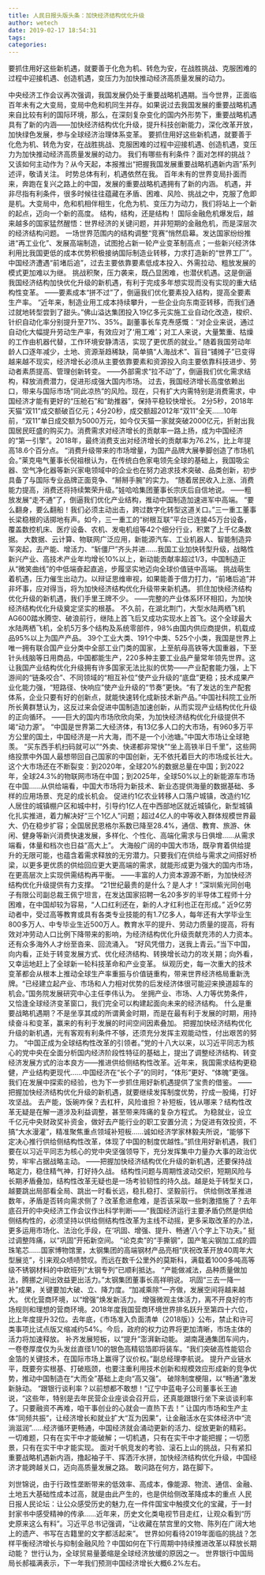 ```yaml
---
title: 人民日报头版头条：加快经济结构优化升级
author: wetech
date: 2019-02-17 18:54:31
tags: 
categories: 
---
```

要抓住用好这些新机遇，就要善于化危为机、转危为安，在战胜挑战、克服困难的过程中迎接机遇、创造机遇，变压力为加快推动经济高质量发展的动力。
<!-- more -->
中央经济工作会议再次强调，我国发展仍处于重要战略机遇期。当今世界，正面临百年未有之大变局，变局中危和机同生并存。如果说过去我国发展的重要战略机遇来自比较有利的国际环境，那么，在深刻复杂变化的国内外形势下，重要战略机遇具有了新的内涵——加快经济结构优化升级，提升科技创新能力，深化改革开放，加快绿色发展，参与全球经济治理体系变革。
要抓住用好这些新机遇，就要善于化危为机、转危为安，在战胜挑战、克服困难的过程中迎接机遇、创造机遇，变压力为加快推动经济高质量发展的动力。
我们有哪些有利条件？面对怎样的挑战？又该如何主动作为？从今天起，本报推出“把握我国发展重要战略机遇新内涵”系列述评，敬请关注。
时势总体有利，机遇依然在我。
百年未有的世界变局扑面而来，奔跑在复兴之路上的中国，发展的重要战略机遇拥有了新的内涵。
机遇，并非尽指有利条件，很多时候往往蕴藏在矛盾、困难、风险、挑战之中，克服了危即是机。大变局中，危和机相伴相生，化危为机、变压力为动力，我们将站上一个新的起点，迈向一个新的高度。
结构，结构，还是结构！
国际金融危机爆发后，越来越多的国家猛然醒悟：世界经济的关键问题，并非短期的金融危机，而是深层次的经济结构问题。
一场世界范围内的结构调整“竞赛”悄然启幕。发达国家纷纷推进“再工业化”、发展高端制造，试图抢占新一轮产业变革制高点；一些新兴经济体利用比我国更低的成本优势积极接纳国际制造业转移，力求打造新的“世界工厂”。中国经济遭遇“前堵后追”，过去主要依靠要素低成本投入、外需拉动、粗放发展的模式更加难以为继。
挑战积聚，压力袭来，既凸显困难，也潜伏机遇。这是倒逼我国经济结构加快优化升级的新机遇，有利于完成多年想实现而没有实现的重大结构性变革。
——要素成本“拼不过”了，倒逼我们优化要素投入结构，提高全要素生产率。
“近年来，制造业用工成本持续攀升，一些企业向东南亚转移，而我们通过就地转型尝到了甜头。”佛山溢达集团投入19亿多元实施工业自动化改造，梭织、针织自动化率分别提升至71%、35%。副董事长车克焘感慨：“对企业来说，通过自动化大幅提升劳动生产率，有效应对了‘用工难’；对工人来说，大量繁重、枯燥的工作由机器代替，工作环境安静清洁，实现了更优质的就业。”
随着我国劳动年龄人口逐年减少，土地、资源渐趋稀缺，简单搞“人海战术”、盲目“铺摊子”已变得越来越不现实，经济增长必须从主要依靠要素和资源投入向主要依靠科技进步、劳动者素质提高、管理创新转变。
——外部需求“拉不动”了，倒逼我们优化需求结构，释放消费潜力，促进形成强大国内市场。
过去，我国经济增长高度依赖出口，带来与国际市场“同此凉热”的风险。现在，只有扩大内需特别是消费需求，中国经济才能有更好的“压舱石”和“助推器”，保持平稳较快增长。
2分5秒，2018年天猫“双11”成交额破百亿元；4分20秒，成交额超2012年“双11”全天……10年前，“双11”单日成交额为5000万元，如今仅天猫一家就突破2000亿元，折射出我国居民旺盛的购买力。消费需求对经济增长的贡献率一路上扬，成为中国经济的“第一引擎”。2018年，最终消费支出对经济增长的贡献率为76.2%，比上年提高18.6个百分点。
“消费升级带来的市场增量，为国产品牌大展拳脚创造了市场机会。”莱克电气董事长倪祖根认为，在传统白色家电领先全球的基础上，我国吸尘器、空气净化器等新兴家电领域中的企业也在努力追求技术突破、品类创新，初步具备了与国际专业品牌正面竞争、“掰掰手腕”的实力。
“随着居民收入上涨、消费能力提高，消费还将持续繁荣升级。”娃哈哈集团董事长宗庆后自信地说。
——粗放发展“走不通”了，倒逼我们优化产业结构，推动中国制造加速进军中高端。
“要么翻身，要么翻船！我们必须主动出击，跨过数字化转型这道关口。”三一重工董事长梁稳根的话掷地有声。如今，三一重工的“树根互联”平台已连接45万台设备，覆盖数控机床、医疗设备、农机、发电机组等42个细分行业，积累了上千亿条数据。
大数据、云计算、物联网广泛应用，新能源汽车、工业机器人、智能制造异军突起，去产能、增活力、“斩僵尸”齐头并进……我国工业加快转型升级，战略性新兴产业、高技术产业年均增长10%以上，新动能贡献率超过1/3，中国制造正从“微笑曲线”的中低端奋起直追，步履坚实地迈向全球价值链中高端。
挑战萌生着机遇，压力催生出动力。以辩证思维审视，如果能善于借力打力，“前堵后追”并非坏事，应对得当，将为加快经济结构优化升级带来新机遇。
抓住加快经济结构优化升级的新机遇，我们手里王牌不少。
——完整的产业体系环环相扣，为加快经济结构优化升级奠定坚实的根基。
不久前，在湖北荆门，大型水陆两栖飞机AG600踏水腾空、破浪前行，继陆上首飞后又成功实现水上首飞。这个全球最大水陆两栖飞机，全机5万多个结构及系统零部件，98%由国内供应商提供，机载成品95%以上为国产产品。
39个工业大类、191个中类、525个小类，我国是世界上唯一拥有联合国产业分类中全部工业门类的国家，上至航母高铁等大国重器，下至针头线脑等日用商品，中国都能生产，220多种主要工业品产量常年领先世界。这让我国产业结构优化升级拥有许多国家无法比拟的优势——产业配套能力强，上下游间的“链条咬合”、不同领域的“相互补位”使产业升级的“底盘”更稳；技术成果产业化能力强，“短路径、快响应”使产业升级的“节奏”更快。“有了发达的生产配套体系，企业只要有好的创新点，就能快速转化成新技术新产品。”中国社科院工业所所长黄群慧认为，这反过来会促进中国制造加速创新，从而实现产业结构优化升级的正向循环。
——巨大的国内市场欣欣向荣，为加快经济结构优化升级提供不竭“动力源”。
“中国是世界第二大经济体，有13亿多人口的大市场，有960多万平方公里的国土，中国经济是一片大海，而不是一个小池塘。”中国大市场让全球艳羡。
“买东西手机扫码就可以”“外卖、快递都非常快”“坐上高铁半日千里”，这些网络投票中外国人最想带回自己国家的中国创新，无不依托着巨大的市场成长壮大。这个大市场还在不断裂变：到2020年，全球20%的数据总量在中国；到2022年，全球24.3%的物联网市场在中国；到2025年，全球50%以上的新能源车市场在中国……从供给端看，中国大市场将为新技术、新业态提供海量的数据基础、多样的应用场景、充足的成长机会。
促进约1亿农业转移人口落户城镇，改造约1亿人居住的城镇棚户区和城中村，引导约1亿人在中西部地区就近城镇化，新型城镇化扎实推进，着力解决好“三个1亿人”问题；超过4亿人的中等收入群体规模世界最大、仍在稳步扩容；全国居民恩格尔系数已降至28.4%，通信、教育、旅游、休闲、健身等新兴消费快速发展，多样化、个性化、高端化需求与日俱增……从需求端看，体量和档次也日益“高大上”。
大海般广阔的中国大市场，既孕育着供给提升的无限可能，也蕴含着需求释放的无穷潜力。只要我们在供给与需求之间搭好桥梁，以更多更优质的供给回应更大更高端的需求，就能形成更为强大的国内市场，在更高层次上实现供需结构再平衡。
——丰富的人力资本源源不断，为加快经济结构优化升级提供有力支撑。
“21世纪最贵的是什么？是人才！”深圳紫光同创电子有限公司副总裁王佩宁坦言，在发达国家招聘一名20多岁的半导体工程师十分困难，在中国却较为容易，“人口红利还在，新的人才红利也正在形成。”
近9亿劳动者中，受过高等教育或具有各类专业技能的有1.7亿多人，每年还有大学毕业生800多万人、中专毕业生近500万人。教育水平的提升、劳动力质量的提高，将有效对冲劳动人口比例下降带来的影响，为经济结构优化升级贡献充沛的人力资本。还有众多海外人才纷至沓来、回流涌入。
“好风凭借力，送我上青云。”当下中国，向内看，正处于转变发展方式、优化经济结构、转换增长动力的攻关期；向外看，又幸运地赶上了全球新一轮科技革命和产业变革。
纵观历史，每一次重大的技术变革都会从根本上推动全球生产率重振与价值链重构，带来世界经济格局重新洗牌。“已经建立起产业、市场和人力相对优势的后发经济体很可能迎来换道超车的机会。”国务院发展研究中心主任李伟认为。
坐拥产业、市场、人力等优势条件，又恰逢全球经济变革窗口，我们完全可以构建起面向未来的经济结构。
什么是重要战略机遇期？不是坐享其成的所谓黄金时期，而是在最有利于发展的时期，用持续奋斗和变革，赢来的有利于发展的时间空间因素叠加。
把握加快经济结构优化升级的新机遇，光有客观有利条件不够，还须充分发挥主观能动性，付出艰苦的努力。
“中国正成为全球结构性改革的引领者。”党的十八大以来，以习近平同志为核心的党中央在全面分析国内经济阶段性特征的基础上，提出了调整经济结构、转变经济发展方式的治本良方——推进供给侧结构性改革。近年来，我国需求结构更稳健，产业结构更现代……中国经济在“长个子”的同时，“体形”更好、“体魄”更强。我们在发展中探索的经验，也为下一步抓住用好新机遇提供了宝贵的借鉴。
——把握加快经济结构优化升级的新机遇，就要继续发挥制度优势，拧成一股绳，打好攻坚战。
去产能，饭碗咋保？去杠杆，风险谁担？补短板，钱从哪来？结构性改革无疑是在解一道涉及利益调整，甚至带来阵痛的复杂方程式。
为稳就业，设立千亿元中央财政奖补资金，做好去产能行业的职工安置分流；为促进有效投资，不搞“大水漫灌”，精准聚焦重点领域补短板……诚如经济学家林毅夫所说，“能够下定决心推行供给侧结构性改革，体现了中国的制度优越性。”抓住用好新机遇，我们要在以习近平同志为核心的党中央坚强领导下，充分发挥集中力量办大事的政治优势，牢牢占据战略主动。
——把握加快经济结构优化升级的新机遇，还要保持战略定力，稳住精气神，打好持久战。
结构性问题与周期性波动交织，短期风险与长期矛盾叠加，结构性改革无疑也是一场考验韧性的持久战。越是处于转型关口，越要跳出局部看全局、跳出一时看长远，稳扎稳打、坚毅前行。
供给侧改革推进数年，矛盾是否转向需求侧了？改革愈进愈难，是否该采取一些刺激措施了？去年底召开的中央经济工作会议作出科学判断——“我国经济运行主要矛盾仍然是供给侧结构性的，必须坚持以供给侧结构性改革为主线不动摇，更多采取改革的办法，更多运用市场化、法治化手段，在‘巩固、增强、提升、畅通’八个字上下功夫。”
挺过调整阵痛，以“巩固”开拓新空间。
“论克卖”的“手撕钢”，国产笔尖钢加工成的圆珠笔芯……国家博物馆里，太钢集团的高端钢材产品亮相“庆祝改革开放40周年大型展览”，引来观众啧啧赞叹。而远在数千公里外的莫斯科，满载着1000多吨高等级不锈钢材料的中欧班列“太钢专列”已顺利抵达。
“产能做减法，品种质量做加法，腾挪之间出效益更出活力。”太钢集团董事长高祥明说。
巩固“三去一降一补”成果，关键要加大破、立、降力度。“加减乘除”一齐做，发展空间将越来越大。
优化营商环境，以“增强”焕发新活力。
增强微观主体活力，离不开良好的市场规则和理想的营商环境。2018年度我国营商环境世界排名跃升至第四十六位，比上年度提升32位。去年底，《市场准入负面清单（2018版）》公布，禁止和许可类事项比试点版又缩减约54%。今后，政府的权力边界将更加清晰，市场主体的活力将加速释放。
补齐发展短板，以“提升”澎湃新动能。
湖南晟通集团车间内，一卷卷厚度仅为头发丝直径1/10的银色高精铝箔即将装车。“我们突破高性能铝合金箔的关键技术，在国际市场上赢得了议价权。”副总经理李航说。
提升产业链水平，既要夯实根基、打破瓶颈，也要注重利用技术创新和规模效应形成新的竞争优势，推动中国制造在“大而全”基础上走向“高又强”。
破除制度梗阻，以“畅通”激发新脉动。
“跟银行谈利率？以前想都不敢想！”辽宁中蓝电子公司董事长王迪说，“这些年，特别是去年民营企业座谈会召开后，还真能跟银行坐下来谈谈利率了。只要融资不再难，咱干事创业的心就会一直热下去！”
让国内市场和生产主体“同频共振”，让经济增长和就业扩大“互为因果”，让金融活水在实体经济中“流淌滋润”……经济循环更畅通，中国经济就会涌动更新的活力、绽放更新的精彩。
一切难题，只有在实干中才能破解；一切机遇，只有在实干中才能把握；一切愿景，只有在实干中才能实现。
面对千帆竞发的考验、滚石上山的挑战，只有紧扣重要战略机遇新内涵，撸起袖子干、挥洒汗水拼，加快经济结构优化升级，中国经济才能跨越关口，迈向高质量发展之路。
敢问路在何方，路在脚下。
 
 
刘世锦说，由于行政性垄断带来的低效率、高成本，像能源、物流、通信、金融、土地五大基础性成本过高，就是由此产生的，也是供给侧改革降成本的重点
人民日报人民论坛：让公众感受历史的魅力,在一件件国宝中触摸文化的宝藏，于一封封家书中感受精神的传承……近年来，历史文化类电视节目走红，让观众看到“历史原来这么有料”。习近平总书记强调，“让收藏在禁宫里的文物、陈列在广阔大地上的遗产、书写在古籍里的文字都活起来”。
世界如何看待2019年面临的挑战？怎样平衡经济增长与抑制金融风险？中国如何在下行周期中持续推进改革以释放长期动能？
世行认为，全球贸易量萎缩是全球经济放缓的原因之一。
世界银行中国局局长郝福满表示，下一年我们预测中国经济增长大概6.2%左右。
